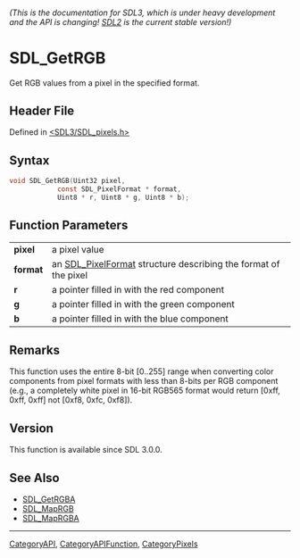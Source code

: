 ###### (This is the documentation for SDL3, which is under heavy development and the API is changing! [SDL2](https://wiki.libsdl.org/SDL2/) is the current stable version!)
# SDL_GetRGB

Get RGB values from a pixel in the specified format.

## Header File

Defined in [<SDL3/SDL_pixels.h>](https://github.com/libsdl-org/SDL/blob/main/include/SDL3/SDL_pixels.h)

## Syntax

```c
void SDL_GetRGB(Uint32 pixel,
            const SDL_PixelFormat * format,
            Uint8 * r, Uint8 * g, Uint8 * b);
```

## Function Parameters

|                |                                                                                    |
| -------------- | ---------------------------------------------------------------------------------- |
| **pixel**      | a pixel value                                                                      |
| **format**     | an [SDL_PixelFormat](SDL_PixelFormat) structure describing the format of the pixel |
| **r**          | a pointer filled in with the red component                                         |
| **g**          | a pointer filled in with the green component                                       |
| **b**          | a pointer filled in with the blue component                                        |

## Remarks

This function uses the entire 8-bit [0..255] range when converting color
components from pixel formats with less than 8-bits per RGB component
(e.g., a completely white pixel in 16-bit RGB565 format would return [0xff,
0xff, 0xff] not [0xf8, 0xfc, 0xf8]).

## Version

This function is available since SDL 3.0.0.

## See Also

- [SDL_GetRGBA](SDL_GetRGBA)
- [SDL_MapRGB](SDL_MapRGB)
- [SDL_MapRGBA](SDL_MapRGBA)

----
[CategoryAPI](CategoryAPI), [CategoryAPIFunction](CategoryAPIFunction), [CategoryPixels](CategoryPixels)

